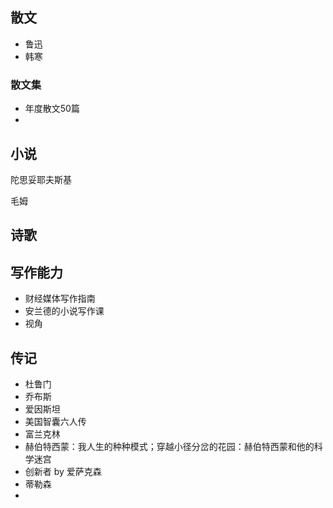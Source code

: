 

## 散文


- 鲁迅
- 韩寒

### 散文集

- 年度散文50篇
- 

## 小说

陀思妥耶夫斯基

毛姆


## 诗歌





## 写作能力

- 财经媒体写作指南
- 安兰德的小说写作课
- 视角


## 传记
- 杜鲁门
- 乔布斯
- 爱因斯坦
- 美国智囊六人传
- 富兰克林
- 赫伯特西蒙：我人生的种种模式；穿越小径分岔的花园：赫伯特西蒙和他的科学迷宫
- 创新者 by 爱萨克森
- 蒂勒森
- 
